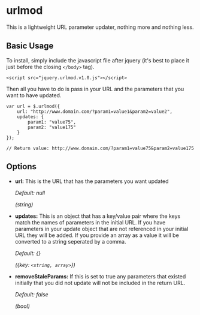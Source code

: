 urlmod
======

This is a lightweight URL parameter updater, nothing more and nothing less.

Basic Usage
-------------
To install, simply include the javascript file after jquery (it's best to place it just before the closing `</body>` tag).
	
	<script src="jquery.urlmod.v1.0.js"></script>

Then all you have to do is pass in your URL and the parameters that you want to have updated.
	
	var url = $.urlmod({
		url: "http://www.domain.com/?param1=value1&param2=value2",
		updates: {
			param1: "value75",
			param2: "value175"
		}
	});

	// Return value: http://www.domain.com/?param1=value75&param2=value175


Options
--------------------
*	**url:** This is the URL that has the parameters you want updated
	
	*Default: null*
	
	*(string)*
*	**updates:** This is an object that has a key/value pair where the keys match the names of parameters in the initial URL. If you have parameters in your update object that are not referenced in your initial URL they will be added. If you provide an array as a value it will be converted to a string seperated by a comma. 
	
	*Default: {}*
	
	*({key: `<string, array>`})*
*   **removeStaleParams:** If this is set to true any parameters that existed initially that you did not update will not be included in the return URL.
	
	*Default: false*
	
	*(bool)*
